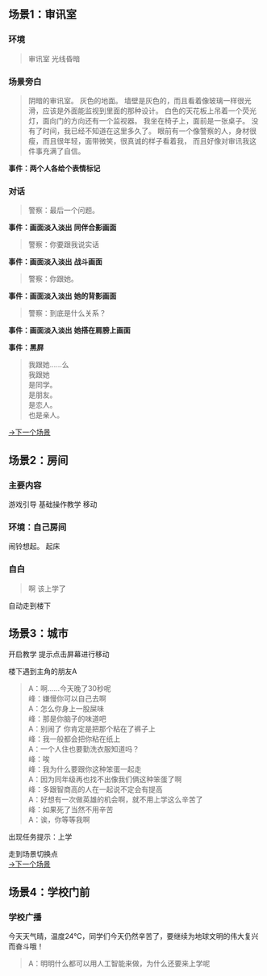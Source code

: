 ## 场景1：审讯室
### 环境
> 审讯室
> 光线昏暗

### 场景旁白
> 阴暗的审讯室。
灰色的地面。
墙壁是灰色的，而且看着像玻璃一样很光滑，应该是外面能监视到里面的那种设计。
白色的天花板上吊着一个荧光灯，面向门的方向还有一个监视器。
我坐在椅子上，面前是一张桌子。
没有了时间，我已经不知道在这里多久了。
眼前有一个像警察的人，身材很瘦，而且很年轻，面带微笑，很真诚的样子看着我，
而且好像对审讯我这件事充满了自信。

**事件：两个人各给个表情标记**

### 对话
> 警察：最后一个问题。

**事件：画面淡入淡出**
**同伴合影画面**
> 警察：你要跟我说实话

**事件：画面淡入淡出**
**战斗画面**
> 警察：你跟她。

**事件：画面淡入淡出**
**她的背影画面**
> 警察：到底是什么关系？

**事件：画面淡入淡出**
**她搭在肩膀上画面**

**事件：黑屏**
> 我跟她……么<br>
我跟她<br>
> 是同学。<br>
是朋友。<br>
是恋人。<br>
也是亲人。<br>

[->下一个场景]()
## 场景2：房间

### 主要内容
游戏引导
基础操作教学
移动

### 环境：自己房间

闹铃想起。
起床

### 自白
> 啊 该上学了

自动走到楼下

## 场景3：城市
开启教学 提示点击屏幕进行移动

楼下遇到主角的朋友A

> A：啊……今天晚了30秒呢<br>
峰：嫌慢你可以自己去啊<br>
A：怎么你身上一股屎味<br>
峰：那是你脑子的味道吧<br>
A：别闹了 你肯定是把那个粘在了裤子上<br>
峰：我一般都会把你粘在纸上<br>
A：一个人住也要勤洗衣服知道吗？<br>
峰：唉 <br>
峰：我为什么要跟你这种笨蛋一起走<br>
A：因为同年级再也找不出像我们俩这种笨蛋了啊<br>
峰：多跟智商高的人在一起说不定会有提高<br>
A：好想有一次做英雄的机会啊，就不用上学这么辛苦了<br>
峰：如果死了当然不用辛苦<br>
A：诶，你等等我啊<br>

出现任务提示：上学

走到场景切换点<br>
[->下一个场景]()
## 场景4：学校门前
### 学校广播
今天天气晴，温度24℃，同学们今天仍然辛苦了，要继续为地球文明的伟大复兴而奋斗哦！
> A：明明什么都可以用人工智能来做，为什么还要来上学呢<br>
